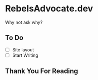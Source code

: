 # RebelsAdvocate.dev

Why not ask why?

## To Do

- [ ] Site layout
- [ ] Start Writing

## Thank You For Reading
